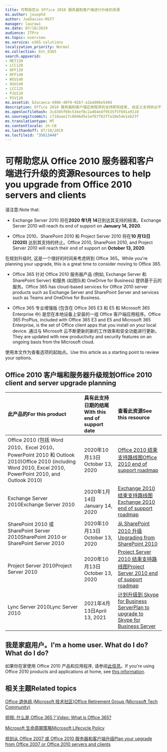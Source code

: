 ```yaml
---
title: 可帮助您从 Office 2010 服务器和客户端进行升级的资源
ms.author: josephd
author: JoeDavies-MSFT
manager: laurawi
ms.date: 07/10/2019
audience: ITPro
ms.topic: overview
ms.service: o365-solutions
localization_priority: Normal
ms.collection: Ent_O365
search.appverid:
- MET150
- LCC120
- OFF120
- OFF140
- WSU140
- OSU140
- LCC125
- PJU120
- PSV120
ms.assetid: b2acaeca-4986-40f4-92b7-a1bdd06e549d
description: Office 2010 服务器和客户端应用程序的支持即将结束, 自定义支持协议不可用。 使用本文立即开始规划升级。
ms.openlocfilehash: 3cd345f60c534ef8c2a464e4f9535f5f691a9110
ms.sourcegitcommit: c718aae17c8046d5e1ef67f82ffa10e54e1eb23f
ms.translationtype: MT
ms.contentlocale: zh-CN
ms.lasthandoff: 07/10/2019
ms.locfileid: "35613448"
---
```

# <a name="resources-to-help-you-upgrade-from-office-2010-servers-and-clients"></a><span data-ttu-id="a8926-104">可帮助您从 Office 2010 服务器和客户端进行升级的资源</span><span class="sxs-lookup"><span data-stu-id="a8926-104">Resources to help you upgrade from Office 2010 servers and clients</span></span>

<span data-ttu-id="a8926-105">请注意:</span><span class="sxs-lookup"><span data-stu-id="a8926-105">Note that:</span></span>

- <span data-ttu-id="a8926-106">Exchange Server 2010 将在**2020 年1月 14**日到达其支持的结束。</span><span class="sxs-lookup"><span data-stu-id="a8926-106">Exchange Server 2010 will reach its end of support on **January 14, 2020**.</span></span> 

- <span data-ttu-id="a8926-107">Office 2010、SharePoint 2010 和 Project Server 2010 将在**10 月13日 (2020)** 达到其支持的终止。</span><span class="sxs-lookup"><span data-stu-id="a8926-107">Office 2010, SharePoint 2010, and Project Server 2010 will reach their end of support on **October 13, 2020**.</span></span> 

<span data-ttu-id="a8926-108">在规划升级时, 这是一个很好的时间来考虑转到 Office 365。</span><span class="sxs-lookup"><span data-stu-id="a8926-108">While you're planning your upgrade, this is a great time to consider moving to Office 365.</span></span> 

- <span data-ttu-id="a8926-109">Office 365 针对 Office 2010 服务器产品 (例如, Exchange Server 和 SharePoint Server) 和服务 (如团队和 OneDrive for Business) 提供基于云的服务。</span><span class="sxs-lookup"><span data-stu-id="a8926-109">Office 365 has cloud-based services for Office 2010 server products such as Exchange Server and SharePoint Server and services such as Teams and OneDrive for Business.</span></span> 

- <span data-ttu-id="a8926-110">Office 365 专业增强版 (包含在 Office 365 E3 和 E5 和 Microsoft 365 Enterprise 中) 是您在本地设备上安装的一组 Office 客户端应用程序。</span><span class="sxs-lookup"><span data-stu-id="a8926-110">Office 365 ProPlus, included with Office 365 E3 and E5 and Microsoft 365 Enterprise, is the set of Office client apps that you install on your local device.</span></span> <span data-ttu-id="a8926-111">通过与 Microsoft 云不断更新的新的工作效率和安全功能进行更新。</span><span class="sxs-lookup"><span data-stu-id="a8926-111">They are updated with new productivity and security features on an ongoing basis from the Microsoft cloud.</span></span>

<span data-ttu-id="a8926-112">使用本文作为查看选项的起始点。</span><span class="sxs-lookup"><span data-stu-id="a8926-112">Use this article as a starting point to review your options.</span></span>
      
## <a name="office-2010-client-and-server-upgrade-planning"></a><span data-ttu-id="a8926-113">Office 2010 客户端和服务器升级规划</span><span class="sxs-lookup"><span data-stu-id="a8926-113">Office 2010 client and server upgrade planning</span></span>
  
|<span data-ttu-id="a8926-114">**此产品的**</span><span class="sxs-lookup"><span data-stu-id="a8926-114">**For this product**</span></span>|<span data-ttu-id="a8926-115">**具有此支持日期的结尾**</span><span class="sxs-lookup"><span data-stu-id="a8926-115">**With this end of support date**</span></span>|<span data-ttu-id="a8926-116">**查看此资源**</span><span class="sxs-lookup"><span data-stu-id="a8926-116">**See this resource**</span></span>|
|:-----|:-----|:-----|
|<span data-ttu-id="a8926-117">Office 2010 (包括 Word 2010、Excel 2010、PowerPoint 2010 和 Outlook 2010)</span><span class="sxs-lookup"><span data-stu-id="a8926-117">Office 2010 (including Word 2010, Excel 2010, PowerPoint 2010, and Outlook 2010)</span></span>  <br/> | <span data-ttu-id="a8926-118">2020年10月13日</span><span class="sxs-lookup"><span data-stu-id="a8926-118">October 13, 2020</span></span> |[<span data-ttu-id="a8926-119">Office 2010 结束支持路线图</span><span class="sxs-lookup"><span data-stu-id="a8926-119">Office 2010 end of support roadmap</span></span>](https://docs.microsoft.com/DeployOffice/office-2010-end-support-roadmap) <br/> |
|<span data-ttu-id="a8926-120">Exchange Server 2010</span><span class="sxs-lookup"><span data-stu-id="a8926-120">Exchange Server 2010</span></span>  <br/> | <span data-ttu-id="a8926-121">2020年1月14日</span><span class="sxs-lookup"><span data-stu-id="a8926-121">January 14, 2020</span></span>  |[<span data-ttu-id="a8926-122">Exchange 2010 结束支持路线图</span><span class="sxs-lookup"><span data-stu-id="a8926-122">Exchange 2010 end of support roadmap</span></span>](exchange-2010-end-of-support.md) <br/> |
|<span data-ttu-id="a8926-123">SharePoint 2010 或 SharePoint Server 2010</span><span class="sxs-lookup"><span data-stu-id="a8926-123">SharePoint 2010 or SharePoint Server 2010</span></span>  <br/> | <span data-ttu-id="a8926-124">2020年10月13日</span><span class="sxs-lookup"><span data-stu-id="a8926-124">October 13, 2020</span></span> |[<span data-ttu-id="a8926-125">从 SharePoint 2010 升级</span><span class="sxs-lookup"><span data-stu-id="a8926-125">Upgrading from SharePoint 2010</span></span>](upgrade-from-sharepoint-2010.md) <br/> |
|<span data-ttu-id="a8926-126">Project Server 2010</span><span class="sxs-lookup"><span data-stu-id="a8926-126">Project Server 2010</span></span> <br/> | <span data-ttu-id="a8926-127">2020年10月13日</span><span class="sxs-lookup"><span data-stu-id="a8926-127">October 13, 2020</span></span> | [<span data-ttu-id="a8926-128">Project Server 2010 结束支持路线图</span><span class="sxs-lookup"><span data-stu-id="a8926-128">Project Server 2010 end of support roadmap</span></span>](project-server-2010-end-of-support.md) <br/> |
|<span data-ttu-id="a8926-129">Lync Server 2010</span><span class="sxs-lookup"><span data-stu-id="a8926-129">Lync Server 2010</span></span> <br/> | <span data-ttu-id="a8926-130">2021年4月13日</span><span class="sxs-lookup"><span data-stu-id="a8926-130">April 13, 2021</span></span> | [<span data-ttu-id="a8926-131">计划升级到 Skype for Business Server</span><span class="sxs-lookup"><span data-stu-id="a8926-131">Plan to upgrade to Skype for Business Server</span></span>](https://docs.microsoft.com/skypeforbusiness/plan-your-deployment/upgrade) <br/> |
    
## <a name="im-a-home-user-what-do-i-do"></a><span data-ttu-id="a8926-132">我是家庭用户。</span><span class="sxs-lookup"><span data-stu-id="a8926-132">I'm a home user.</span></span> <span data-ttu-id="a8926-133">What do I do?</span><span class="sxs-lookup"><span data-stu-id="a8926-133">What do I do?</span></span>

<span data-ttu-id="a8926-134">如果你在家使用 Office 2010 产品和应用程序, 请参阅[此信息](plan-upgrade-previous-versions-office.md#im-a-home-user-what-do-i-do)。</span><span class="sxs-lookup"><span data-stu-id="a8926-134">If you're using Office 2010 products and applications at home, see [this information](plan-upgrade-previous-versions-office.md#im-a-home-user-what-do-i-do).</span></span>

## <a name="related-topics"></a><span data-ttu-id="a8926-135">相关主题</span><span class="sxs-lookup"><span data-stu-id="a8926-135">Related topics</span></span>

[<span data-ttu-id="a8926-136">Office 退休组 (Microsoft 技术社区)</span><span class="sxs-lookup"><span data-stu-id="a8926-136">Office Retirement Group (Microsoft Tech Community)</span></span>](https://go.microsoft.com/fwlink/?linkid=842065)
  
[<span data-ttu-id="a8926-137">视频: 什么是 Office 365？</span><span class="sxs-lookup"><span data-stu-id="a8926-137">Video: What is Office 365?</span></span>](https://support.office.com/article/847caf12-2589-452c-8aca-1c009797678b.aspx)
  
[<span data-ttu-id="a8926-138">Microsoft 生命周期策略</span><span class="sxs-lookup"><span data-stu-id="a8926-138">Microsoft Lifecycle Policy</span></span>](https://go.microsoft.com/fwlink/?linkid=865200)

[<span data-ttu-id="a8926-139">规划从 Office 2007 或 Office 2010 服务器和客户端升级</span><span class="sxs-lookup"><span data-stu-id="a8926-139">Plan your upgrade from Office 2007 or Office 2010 servers and clients</span></span>](plan-upgrade-previous-versions-office.md)

